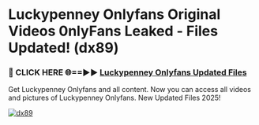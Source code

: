 # Luckypenney Onlyfans Original Videos 0nlyFans Leaked - Files Updated! (dx89)

<h3>🔴 CLICK HERE 🌐==►► <a href="https://tinyurl.com/2m67pmp6" rel="nofollow">Luckypenney Onlyfans Updated Files</a></h3>

Get Luckypenney Onlyfans and all content. Now you can access all videos and pictures of Luckypenney Onlyfans. New Updated Files 2025!

[![dx89](https://i.imgur.com/H4QAA4z.gif)](https://tinyurl.com/2m67pmp6)